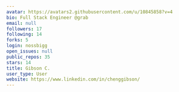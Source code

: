 ```yaml
---
avatar: https://avatars2.githubusercontent.com/u/10845858?v=4
bio: Full Stack Engineer @grab
email: null
followers: 17
following: 14
forks: 5
login: nossbigg
open_issues: null
public_repos: 35
stars: 14
title: Gibson C.
user_type: User
website: https://www.linkedin.com/in/chenggibson/
---
```

